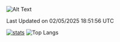 ![Alt Text](https://media.tenor.com/3Gehha8RO-sAAAAC/goose-dance.gif)

<!--START_SECTION:waka-->

 Last Updated on 02/05/2025 18:51:56 UTC
<!--END_SECTION:waka-->
[![stats](https://github-readme-stats-rose-phi.vercel.app/api?username=jxncted&count_private=true)](https://github.com/jxncted/github-readme-stats)
![Top Langs](https://github-readme-stats-rose-phi.vercel.app/api/top-langs/?username=jxncted\&layout=compact&hide=c,assembly,jupyter%20notebook)
